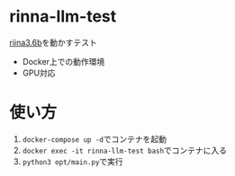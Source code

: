 # rinna-llm-test
[riina3.6b](人間によるフィードバック学習済み言語モデル)を動かすテスト
* Docker上での動作環境
* GPU対応

# 使い方
1. `docker-compose up -d`でコンテナを起動
2. `docker exec -it rinna-llm-test bash`でコンテナに入る
3. `python3 opt/main.py`で実行